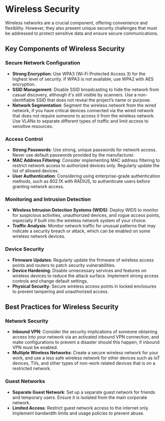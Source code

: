 # Wireless Security

Wireless networks are a crucial component, offering convenience and flexibility. However, they also present unique security challenges that must be addressed to protect sensitive data and ensure secure communications.

## Key Components of Wireless Security

### Secure Network Configuration

- **Strong Encryption**: Use WPA3 (Wi-Fi Protected Access 3) for the highest level of security. If WPA3 is not available, use WPA2 with AES encryption.
- **SSID Management**: Disable SSID broadcasting to hide the network from casual discovery, although it's still visible by scanners. Use a non-identifiable SSID that does not reveal the project’s name or purpose.
- **Network Segmentation**: Segment the wireless network from the wired network, if you have critical devices connected via the wired network that does not require someone to access it from the wireless network. Use VLANs to separate different types of traffic and limit access to sensitive resources.

### Access Control

- **Strong Passwords**: Use strong, unique passwords for network access. Never use default passwords provided by the manufacturer.
- **MAC Address Filtering**: Consider implementing MAC address filtering to restrict network access to authorized devices only. Regularly update the list of allowed devices.
- **User Authentication**: Considering using enterprise-grade authentication methods, such as 802.1X with RADIUS, to authenticate users before granting network access.

### Monitoring and Intrusion Detection

- **Wireless Intrusion Detection Systems (WIDS)**: Deploy WIDS to monitor for suspicious activities, unauthorized devices, and rogue access points, especially if built into the wireless network system of your choice.
- **Traffic Analysis**: Monitor network traffic for unusual patterns that may indicate a security breach or attack, which can be enabled on some wireless network devices.

### Device Security

- **Firmware Updates**: Regularly update the firmware of wireless access points and routers to patch security vulnerabilities.
- **Device Hardening**: Disable unnecessary services and features on wireless devices to reduce the attack surface. Implement strong access controls and change default settings.
- **Physical Security**: Secure wireless access points in locked enclosures to prevent tampering and unauthorized access.

## Best Practices for Wireless Security

### Network Security
- **Inbound VPN**: Consider the security implications of someone obtaining access into your network via an activated inbound VPN connection, and make configurations to prevent a disaster should this happen, if inbound VPN must be enabled.
- **Multiple Wireless Networks**: Create a secure wireless network for your work, and use a less safe wireless network for other devices such as IoT devices, TVs, and other types of non-work related devices that is on a restricted network.

### Guest Networks

- **Separate Guest Network**: Set up a separate guest network for friends and temporary users. Ensure it is isolated from the main corporate network.
- **Limited Access**: Restrict guest network access to the internet only. Implement bandwidth limits and usage policies to prevent abuse.
